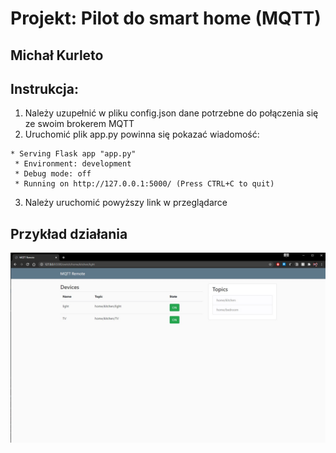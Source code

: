 # Projekt: Pilot do smart home (MQTT)
## **Michał Kurleto**

## Instrukcja:
1. Należy uzupełnić w pliku config.json dane potrzebne do połączenia się ze swoim brokerem MQTT
2. Uruchomić plik app.py powinna się pokazać wiadomość:
```
* Serving Flask app "app.py"
 * Environment: development
 * Debug mode: off
 * Running on http://127.0.0.1:5000/ (Press CTRL+C to quit)
```
3. Należy uruchomić powyższy link w przeglądarce

## Przykład działania
![](preview.jpg)
